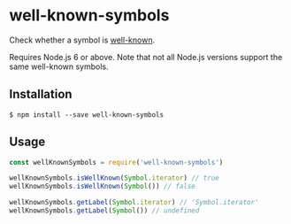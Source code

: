 # well-known-symbols

Check whether a symbol is [well-known](https://developer.mozilla.org/en/docs/Web/JavaScript/Reference/Global_Objects/Symbol#Well-known_symbols).

Requires Node.js 6 or above. Note that not all Node.js versions support the same
well-known symbols.

## Installation

```console
$ npm install --save well-known-symbols
```

## Usage

```js
const wellKnownSymbols = require('well-known-symbols')

wellKnownSymbols.isWellKnown(Symbol.iterator) // true
wellKnownSymbols.isWellKnown(Symbol()) // false

wellKnownSymbols.getLabel(Symbol.iterator) // 'Symbol.iterator'
wellKnownSymbols.getLabel(Symbol()) // undefined
```
